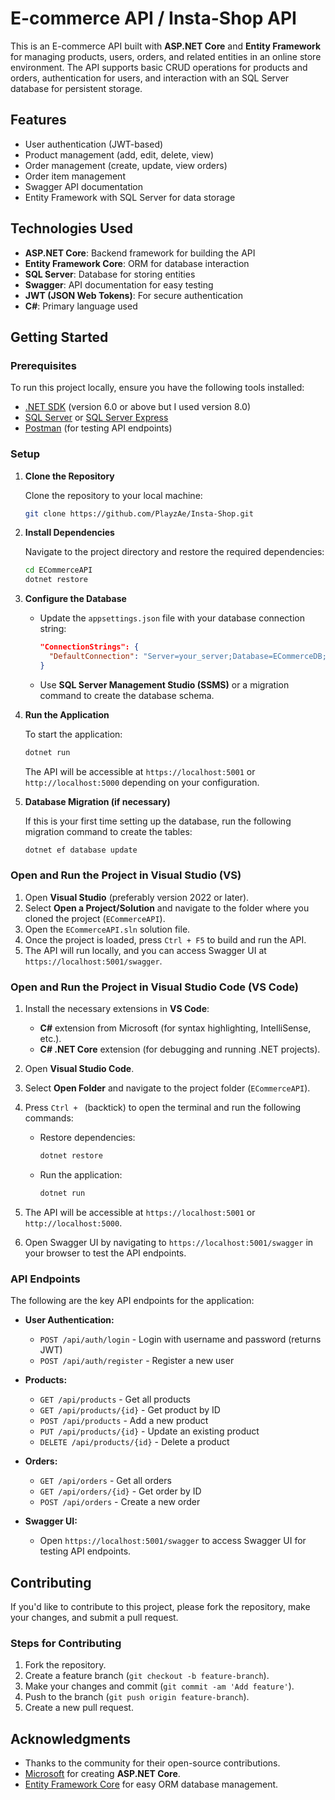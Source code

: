 # E-commerce API / Insta-Shop API

This is an E-commerce API built with **ASP.NET Core** and **Entity Framework** for managing products, users, orders, and related entities in an online store environment. The API supports basic CRUD operations for products and orders, authentication for users, and interaction with an SQL Server database for persistent storage.

## Features

- User authentication (JWT-based)
- Product management (add, edit, delete, view)
- Order management (create, update, view orders)
- Order item management
- Swagger API documentation
- Entity Framework with SQL Server for data storage

## Technologies Used

- **ASP.NET Core**: Backend framework for building the API
- **Entity Framework Core**: ORM for database interaction
- **SQL Server**: Database for storing entities
- **Swagger**: API documentation for easy testing
- **JWT (JSON Web Tokens)**: For secure authentication
- **C#**: Primary language used

## Getting Started

### Prerequisites

To run this project locally, ensure you have the following tools installed:

- [.NET SDK](https://dotnet.microsoft.com/download) (version 6.0 or above but I used version 8.0)
- [SQL Server](https://www.microsoft.com/en-us/sql-server) or [SQL Server Express](https://www.microsoft.com/en-us/sql-server/sql-server-downloads)
- [Postman](https://www.postman.com/) (for testing API endpoints)

### Setup

1. **Clone the Repository**

   Clone the repository to your local machine:

   ```bash
   git clone https://github.com/PlayzAe/Insta-Shop.git
   ```

2. **Install Dependencies**

   Navigate to the project directory and restore the required dependencies:

   ```bash
   cd ECommerceAPI
   dotnet restore
   ```

3. **Configure the Database**

   - Update the `appsettings.json` file with your database connection string:
   
     ```json
     "ConnectionStrings": {
       "DefaultConnection": "Server=your_server;Database=ECommerceDB;Trusted_Connection=True;MultipleActiveResultSets=true"
     }
     ```
   
   - Use **SQL Server Management Studio (SSMS)** or a migration command to create the database schema.

4. **Run the Application**

   To start the application:

   ```bash
   dotnet run
   ```

   The API will be accessible at `https://localhost:5001` or `http://localhost:5000` depending on your configuration.

5. **Database Migration (if necessary)**

   If this is your first time setting up the database, run the following migration command to create the tables:

   ```bash
   dotnet ef database update
   ```

### Open and Run the Project in Visual Studio (VS)

1. Open **Visual Studio** (preferably version 2022 or later).
2. Select **Open a Project/Solution** and navigate to the folder where you cloned the project (`ECommerceAPI`).
3. Open the `ECommerceAPI.sln` solution file.
4. Once the project is loaded, press `Ctrl + F5` to build and run the API.
5. The API will run locally, and you can access Swagger UI at `https://localhost:5001/swagger`.

### Open and Run the Project in Visual Studio Code (VS Code)

1. Install the necessary extensions in **VS Code**:
   - **C#** extension from Microsoft (for syntax highlighting, IntelliSense, etc.).
   - **C# .NET Core** extension (for debugging and running .NET projects).
   
2. Open **Visual Studio Code**.
3. Select **Open Folder** and navigate to the project folder (`ECommerceAPI`).
4. Press `Ctrl + ` (backtick) to open the terminal and run the following commands:
   - Restore dependencies:
     ```bash
     dotnet restore
     ```
   - Run the application:
     ```bash
     dotnet run
     ```
5. The API will be accessible at `https://localhost:5001` or `http://localhost:5000`.
6. Open Swagger UI by navigating to `https://localhost:5001/swagger` in your browser to test the API endpoints.

### API Endpoints

The following are the key API endpoints for the application:

- **User Authentication:**
  - `POST /api/auth/login` - Login with username and password (returns JWT)
  - `POST /api/auth/register` - Register a new user

- **Products:**
  - `GET /api/products` - Get all products
  - `GET /api/products/{id}` - Get product by ID
  - `POST /api/products` - Add a new product
  - `PUT /api/products/{id}` - Update an existing product
  - `DELETE /api/products/{id}` - Delete a product

- **Orders:**
  - `GET /api/orders` - Get all orders
  - `GET /api/orders/{id}` - Get order by ID
  - `POST /api/orders` - Create a new order

- **Swagger UI:**
  - Open `https://localhost:5001/swagger` to access Swagger UI for testing API endpoints.

## Contributing

If you'd like to contribute to this project, please fork the repository, make your changes, and submit a pull request.

### Steps for Contributing

1. Fork the repository.
2. Create a feature branch (`git checkout -b feature-branch`).
3. Make your changes and commit (`git commit -am 'Add feature'`).
4. Push to the branch (`git push origin feature-branch`).
5. Create a new pull request.


## Acknowledgments

- Thanks to the community for their open-source contributions.
- [Microsoft](https://dotnet.microsoft.com/) for creating **ASP.NET Core**.
- [Entity Framework Core](https://learn.microsoft.com/en-us/ef/core/) for easy ORM database management.


